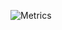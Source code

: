 ![Metrics](https://metrics.lecoq.io/Deri-Kurniawan?template=classic&base.metadata=0&isocalendar=1&languages=1&topics=1&habits=1&people=1&stargazers=1&projects=1&repositories=1&achievements=1&introduction=1&calendar=1&starlists=1&music=1&fortune=1&traffic=1&base.indepth=false&base.hireable=false&repositories=100&repositories.batch=100&repositories.forks=false&repositories.affiliations=owner&isocalendar.duration=full-year&languages.limit=8&languages.threshold=0%25&languages.other=false&languages.colors=github&languages.sections=most-used&languages.indepth=false&languages.analysis.timeout=15&languages.categories=markup%2C%20programming&languages.recent.categories=markup%2C%20programming&languages.recent.load=300&languages.recent.days=14&topics.mode=starred&topics.sort=stars&topics.limit=15&habits.from=200&habits.days=14&habits.facts=true&habits.charts=true&habits.charts.type=classic&habits.trim=false&habits.languages.limit=8&people.limit=24&people.identicons=false&people.identicons.hide=false&people.size=28&people.types=followers%2C%20following&people.shuffle=false&stargazers.charts.type=classic&projects.limit=4&projects.repositories=deri-kurniawan%2Fderi-kurniawan%2C%20deri-kurniawan%2Fderi-kurniawan.github.io%2C%20deri-kurniawan%2Fdikdok%2C%20deri-kurniawan%2Fcss-glassmorphism%20&projects.descriptions=false&achievements.threshold=C&achievements.secrets=true&achievements.display=compact&achievements.limit=0&repositories.pinned=0&introduction.title=true&starlists.limit=2&starlists.limit.repositories=2&starlists.languages=false&starlists.limit.languages=8&starlists.shuffle.repositories=true&calendar.limit=2&music.provider=youtube&music.user=.user.login&music.mode=playlist&music.playlist=https%3A%2F%2Fmusic.youtube.com%2Fplaylist%3Flist%3DPLO4-l6eBg4D2stlCqJ8awVi1couyNsd03%26feature%3Dshare&music.limit=4&music.played.at=true&music.time.range=short&music.top.type=tracks&config.timezone=Asia%2FJakarta)
